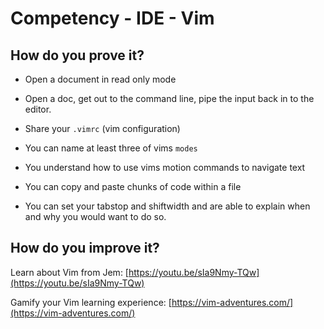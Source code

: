 # Competency - IDE - Vim

## How do you prove it?

* Open a document in read only mode

* Open a doc, get out to the command line, pipe the input back in to the editor.

* Share your `.vimrc` (vim configuration)

* You can name at least three of vims `modes`

* You understand how to use vims motion commands to navigate text

* You can copy and paste chunks of code within a file

* You can set your tabstop and shiftwidth and are able to explain when and why you would want to do so.

## How do you improve it?

Learn about Vim from Jem: [https://youtu.be/sIa9Nmy-TQw](https://youtu.be/sIa9Nmy-TQw)

Gamify your Vim learning experience: [https://vim-adventures.com/](https://vim-adventures.com/)
